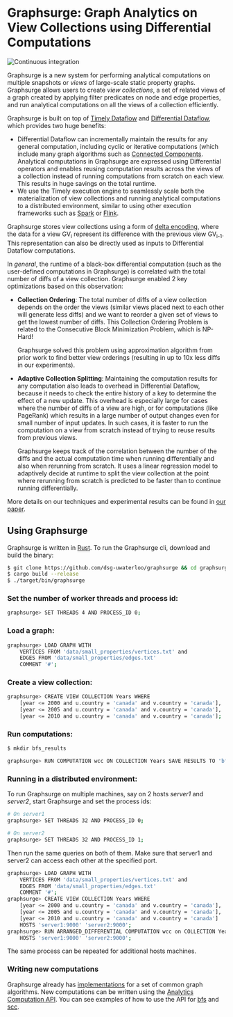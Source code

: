 # Graphsurge: Graph Analytics on View Collections using Differential Computations

![Continuous integration](https://github.com/dsg-uwaterloo/graphsurge/workflows/CI/badge.svg)

Graphsurge is a new system for performing analytical computations on multiple snapshots or _views_ 
of large-scale static property graphs. Graphsurge allows users to create _view collections_, a set 
of related views of a graph created by applying filter predicates on node and edge properties, and
run analytical computations on all the views of a collection efficiently.

Graphsurge is built on top of [Timely Dataflow](https://github.com/TimelyDataflow/timely-dataflow) 
and [Differential Dataflow](https://github.com/TimelyDataflow/differential-dataflow), which provides
two huge benefits:
* Differential Dataflow can incrementally maintain the results for any general computation, including
cyclic or iterative computations (which include many graph algorithms such as 
[Connected Components](https://en.wikipedia.org/wiki/Component_(graph_theory)). Analytical 
computations in Graphsurge are expressed using Differential operators and enables reusing 
computation results across the views of a collection instead of running computations from scratch
on each view. This results in huge savings on the total runtime.
* We use the Timely execution engine to seamlessly scale both the materialization of view
collections and running analytical computations to a distributed environment, similar to using 
other execution frameworks such as [Spark](https://spark.apache.org) or 
[Flink](https://flink.apache.org). 

Graphsurge stores view collections using a form of [delta encoding](https://en.wikipedia.org/wiki/Delta_encoding),
where the data for a view GV<sub>i</sub> represent its difference with the previous view GV<sub>i-1</sub>.
This representation can also be directly used as inputs to Differential Dataflow computations.

In _general_, the runtime of a black-box differential computation (such as the 
user-defined computations in Graphsurge) is correlated with the total number of diffs of a view 
collection. Graphsurge enabled 2 key optimizations based on this observation:
* **Collection Ordering**: The total number of diffs of a view collection depends on the order the
 views (similar views placed next to each other will generate less diffs) and we want to reorder 
 a given set of views to get the lowest number of diffs. This Collection Ordering Problem is related
 to the Consecutive Block Minimization Problem, which is NP-Hard!
 
  Graphsurge solved this problem using approximation algorithm from prior work to find better view orderings (resulting in up to 10x
  less diffs in our experiments).

* **Adaptive Collection Splitting**: Maintaining the computation results for any computation also
leads to overhead in Differential Dataflow, because it needs to check the entire history of a 
key to determine the effect of a new update. This overhead is especially large for cases where the 
number of diffs of a view are high, or for computations (like PageRank) which results 
in a large number of output changes even for small number of input updates. In such cases, it is 
faster to run the computation on a view from scratch instead of trying to reuse results from 
previous views.

  Graphsurge keeps track of the correlation between the number of the diffs and the 
  actual computation time when running differentially and also when rerunning from scratch. It uses
  a linear regression model to adaptively decide at runtime to split the view collection at the 
  point where rerunning from scratch is predicted to be faster than to continue running
  differentially.

More details on our techniques and experimental results can be found in [our paper](https://arxiv.org/abs/).

## Using Graphsurge

Graphsurge is written in [Rust](https://www.rust-lang.org). To run the Graphsurge cli, download and build 
the binary:

```bash
$ git clone https://github.com/dsg-uwaterloo/graphsurge && cd graphsurge
$ cargo build --release
$ ./target/bin/graphsurge
```

### Set the number of worker threads and process id:
```bash
graphsurge> SET THREADS 4 AND PROCESS_ID 0;
```

### Load a graph:
```bash
graphsurge> LOAD GRAPH WITH
    VERTICES FROM 'data/small_properties/vertices.txt' and
    EDGES FROM 'data/small_properties/edges.txt'
    COMMENT '#';
```
### Create a view collection:
```bash
graphsurge> CREATE VIEW COLLECTION Years WHERE
    [year <= 2000 and u.country = 'canada' and v.country = 'canada'],
    [year <= 2005 and u.country = 'canada' and v.country = 'canada'],
    [year <= 2010 and u.country = 'canada' and v.country = 'canada'];
```

### Run computations:
```bash
$ mkdir bfs_results
```
```bash
graphsurge> RUN COMPUTATION wcc ON COLLECTION Years SAVE RESULTS TO 'bfs_results';
```

### Running in a distributed environment:

To run Graphsurge on multiple machines, say on 2 hosts _server1_ and _server2_, start
Graphsurge and set the process ids:

```bash
# On server1
graphsurge> SET THREADS 32 AND PROCESS_ID 0;
```

```bash
# On server2
graphsurge> SET THREADS 32 AND PROCESS_ID 1;
```

Then run the same queries on both of them. Make sure that server1 and server2
can access each other at the specified port.

```bash
graphsurge> LOAD GRAPH WITH
    VERTICES FROM 'data/small_properties/vertices.txt' and
    EDGES FROM 'data/small_properties/edges.txt'
    COMMENT '#';
graphsurge> CREATE VIEW COLLECTION Years WHERE
    [year <= 2000 and u.country = 'canada' and v.country = 'canada'],
    [year <= 2005 and u.country = 'canada' and v.country = 'canada'],
    [year <= 2010 and u.country = 'canada' and v.country = 'canada']
    HOSTS 'server1:9000' 'server2:9000';
graphsurge> RUN ARRANGED_DIFFERENTIAL COMPUTATION wcc on COLLECTION Years
    HOSTS 'server1:9000' 'server2:9000';
```

The same process can be repeated for additional hosts machines.

### Writing new computations
Graphsurge already has [implementations](https://github.com/dsg-uwaterloo/graphsurge/blob/master/src/computations/builder.rs#L45)
for a set of common graph algorithms. New computations can be written using the [Analytics 
Computation API](https://github.com/dsg-uwaterloo/graphsurge/blob/master/gs_analytics_api/src).
You can see examples of how to use the API for [bfs](https://github.com/dsg-uwaterloo/graphsurge/tree/master/src/computations/bfs)
and [scc](https://github.com/dsg-uwaterloo/graphsurge/tree/master/src/computations/scc).
